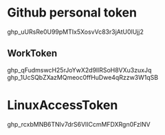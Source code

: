 # Github personal token
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

## WorkToken
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
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

# LinuxAccessToken
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